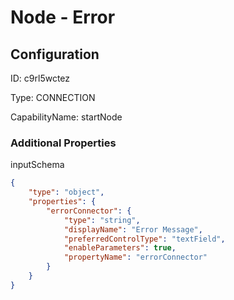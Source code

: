 # Node - Error
## Configuration
ID:  c9rl5wctez

Type: CONNECTION 

CapabilityName: startNode






### Additional Properties
inputSchema
```json 
{
	"type": "object",
	"properties": {
		"errorConnector": {
			"type": "string",
			"displayName": "Error Message",
			"preferredControlType": "textField",
			"enableParameters": true,
			"propertyName": "errorConnector"
		}
	}
}
```




